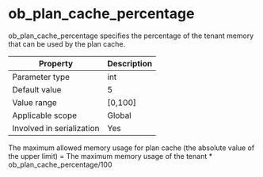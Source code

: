 ob_plan_cache_percentage
=============================================
<!-- # docslug#/oceanbase-database/oceanbase-database/V4.0.0/ob_plan_cache_percentage-1-2-3 -->
ob_plan_cache_percentage specifies the percentage of the tenant memory that can be used by the plan cache.


| **Property** | **Description** |
|---------|------------|
| Parameter type | int |
| Default value | 5 |
| Value range | [0,100] |
| Applicable scope | Global |
| Involved in serialization | Yes |

The maximum allowed memory usage for plan cache (the absolute value of the upper limit) = The maximum memory usage of the tenant * ob_plan_cache_percentage/100
